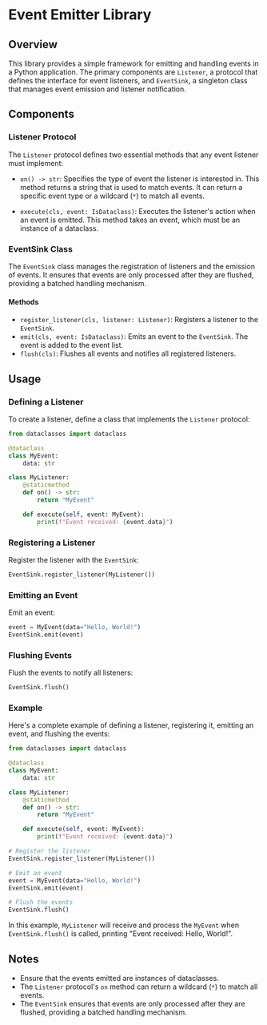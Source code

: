 # Event Emitter Library

## Overview

This library provides a simple framework for emitting and handling events in a
Python application. The primary components are `Listener`, a protocol that
defines the interface for event listeners, and `EventSink`, a singleton class
that manages event emission and listener notification.

## Components

### Listener Protocol

The `Listener` protocol defines two essential methods that any event listener
must implement:

- `on() -> str`: Specifies the type of event the listener is interested in. This
  method returns a string that is used to match events. It can return a specific
  event type or a wildcard (`*`) to match all events.

- `execute(cls, event: IsDataclass)`: Executes the listener's action when an
  event is emitted. This method takes an event, which must be an instance of a
  dataclass.

### EventSink Class

The `EventSink` class manages the registration of listeners and the emission of
events. It ensures that events are only processed after they are flushed,
providing a batched handling mechanism.

#### Methods

- `register_listener(cls, listener: Listener)`: Registers a listener to the
  `EventSink`.
- `emit(cls, event: IsDataclass)`: Emits an event to the `EventSink`. The event
  is added to the event list.
- `flush(cls)`: Flushes all events and notifies all registered listeners.

## Usage

### Defining a Listener

To create a listener, define a class that implements the `Listener` protocol:

```python
from dataclasses import dataclass

@dataclass
class MyEvent:
    data: str

class MyListener:
    @staticmethod
    def on() -> str:
        return "MyEvent"

    def execute(self, event: MyEvent):
        print(f"Event received: {event.data}")
```

### Registering a Listener

Register the listener with the `EventSink`:

```python
EventSink.register_listener(MyListener())
```

### Emitting an Event

Emit an event:

```python
event = MyEvent(data="Hello, World!")
EventSink.emit(event)
```

### Flushing Events

Flush the events to notify all listeners:

```python
EventSink.flush()
```

### Example

Here's a complete example of defining a listener, registering it, emitting an
event, and flushing the events:

```python
from dataclasses import dataclass

@dataclass
class MyEvent:
    data: str

class MyListener:
    @staticmethod
    def on() -> str:
        return "MyEvent"

    def execute(self, event: MyEvent):
        print(f"Event received: {event.data}")

# Register the listener
EventSink.register_listener(MyListener())

# Emit an event
event = MyEvent(data="Hello, World!")
EventSink.emit(event)

# Flush the events
EventSink.flush()
```

In this example, `MyListener` will receive and process the `MyEvent` when
`EventSink.flush()` is called, printing "Event received: Hello, World!".

## Notes

- Ensure that the events emitted are instances of dataclasses.
- The `Listener` protocol's `on` method can return a wildcard (`*`) to match all
  events.
- The `EventSink` ensures that events are only processed after they are flushed,
  providing a batched handling mechanism.

